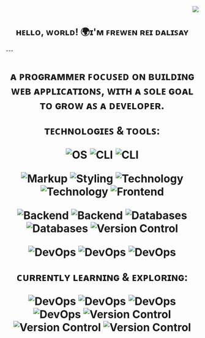 <!--

 <p>
  <a href="https://skillicons.dev">
    <img src="https://skillicons.dev/icons?i=html,css,js,react,ts,bootstrap,php,java,py,mysql,mongodb,nextjs,nodejs,express,npm,vite,git,bash,powershell&theme=dark" />
  </a>
    <img src="https://skillicons.dev/icons?i=htmx,sass,jest,jquery,bun&theme=dark" />
  </a>
</p>

[![Npm package version](https://badgen.net/npm/v/express)](https://npmjs.com/package/express)
[![GitHub release](https://img.shields.io/github/release/Naereen/StrapDown.js.svg)](https://GitHub.com/Naereen/StrapDown.js/releases/)
[![We-Love-javascript](https://img.shields.io/badge/Made%20with-JavaScript-1f425f.svg)](https://www.javascript.com)

[![GitHub commits](https://img.shields.io/github/commits-since/YamaiKaguya/StrapDown.js/v1.0.0.svg)](https://GitHub.com/YamaiKaguya/StrapDown.js/commit/)
-->	

<p align="right">
  <img src="https://komarev.com/ghpvc/?username=YamaiKaguya" />
</p>
<h1 align="center"  style="font-size: 24px;">
 ʜᴇʟʟᴏ, ᴡᴏʀʟᴅ! 🌍ɪ'ᴍ ꜰʀᴇᴡᴇɴ ʀᴇɪ ᴅᴀʟɪꜱᴀʏ 
</h1>
---
<h1 align="center">
ᴀ ᴘʀᴏɢʀᴀᴍᴍᴇʀ ꜰᴏᴄᴜꜱᴇᴅ ᴏɴ ʙᴜɪʟᴅɪɴɢ ᴡᴇʙ ᴀᴘᴘʟɪᴄᴀᴛɪᴏɴꜱ, ᴡɪᴛʜ ᴀ ꜱᴏʟᴇ ɢᴏᴀʟ ᴛᴏ ɢʀᴏᴡ ᴀꜱ ᴀ ᴅᴇᴠᴇʟᴏᴘᴇʀ.
 
ᴛᴇᴄʜɴᴏʟᴏɢɪᴇꜱ & ᴛᴏᴏʟꜱ:

![OS](https://img.shields.io/badge/OS-Linux-blue?logo=linux)
![CLI](https://img.shields.io/badge/CLI-WSL-blue?logo=wsl)
![CLI](https://img.shields.io/badge/Editor-VS%20Code-blue?logo=vscode) <!-- -->

![Markup](https://img.shields.io/badge/Markup-HTML-orange?logo=html5)
![Styling](https://img.shields.io/badge/Styling-CSS-blue?logo=css3)
![Technology](https://img.shields.io/badge/Scripting-JavaScript-yellow?logo=javascript)
![Technology](https://img.shields.io/badge/Secure-TypeScript-blue?logo=typescript)
![Frontend](https://img.shields.io/badge/Library-React-blue?logo=react) <!-- -->

![Backend](https://img.shields.io/badge/Backend-Node.js-green?logo=node.js)
![Backend](https://img.shields.io/badge/Backend-Express.js-green?logo=express)
![Databases](https://img.shields.io/badge/Database-MySQL-blue?logo=mysql)
![Databases](https://img.shields.io/badge/Database-MongoDB-blue?logo=mongodb)
![Version Control](https://img.shields.io/badge/Version_Control-Git-orange?logo=git)

![DevOps](https://img.shields.io/badge/Library-Bootsrap-blue?logo=bootstrap)
![DevOps](https://img.shields.io/badge/Styling-TailwindCSS-blue?logo=TailwindCSS)
![DevOps](https://img.shields.io/badge/Bundler-Webpack-blue?logo=webpack)

ᴄᴜʀʀᴇɴᴛʟʏ ʟᴇᴀʀɴɪɴɢ & ᴇxᴘʟᴏʀɪɴɢ:

![DevOps](https://img.shields.io/badge/DevOps-Docker-blue?logo=docker)
![DevOps](https://img.shields.io/badge/preprocessor-sass-blue?logo=sass)
![DevOps](https://img.shields.io/badge/Tech-GTK-blue?logo=gtk)
![DevOps](https://img.shields.io/badge/Interpreter-Bash-blue?logo=gnubash)
![Version Control](https://img.shields.io/badge/Runtime-bun-orange?logo=bun)
![Version Control](https://img.shields.io/badge/Tech-Ags-orange?logo=ags)
![Version Control](https://img.shields.io/badge/Tech-Astral-orange?logo=astral)
</h1>






